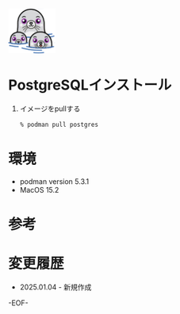 ![Podman](imgs/podman-3-logo-95w-90h.webp)
# PostgreSQLインストール
1. イメージをpullする
    ```bash
    % podman pull postgres
    ```

# 環境
* podman version 5.3.1
* MacOS 15.2

# 参考

# 変更履歴
* 2025.01.04 - 新規作成

-EOF-